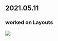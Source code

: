 ## 2021.05.11   
### worked on Layouts
<img src="https://user-images.githubusercontent.com/62753490/117768708-b606a400-b26d-11eb-8481-18fc3217a109.png">
